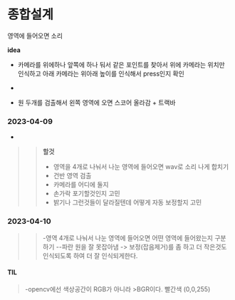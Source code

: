 # 종합설계
 영역에 들어오면 소리
 
 **idea**
 - 카메라를 위에하나 앞쪽에 하나 둬서 같은 포인트를 찾아서 위에 카메라는 위치만 인식하고 아래 카메라는 위아래 높이를 인식해서 press인지 확인
 - 
 
 - 원 두개를 검출해서 왼쪽 영역에 오면 스코어 올라감 + 트랙바 
### 2023-04-09
- 
>>**할것** 
>>- 영역을 4개로 나눠서 나눈 영역에 들어오면 wav로 소리 나게 합치기 
>>- 건반 영역 검출 
>>- 카메라를 어디에 둘지 
>>- 손가락 포기할것인지 고민
>>- 밝기나 그런것들이 달라질텐데 어떻게 자동 보정할지 고민

### 2023-04-10
>>-영역 4개로 나눠서 나눈 영역에 들어오면 어떤 영역에 들어왔는지 구분하기 
>>--파란 원을 잘 못잡아냄 -> 보정(잡음제거)를 좀 하고 더 작은것도 인식되도록 하여 더 잘 인식되게한다. 
#### TIL 
>-opencv에선 색상공간이 RGB가 아니라 >BGR이다. 빨간색 (0,0,255)
